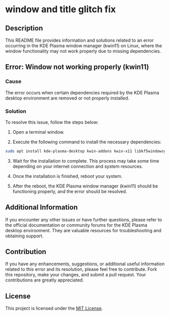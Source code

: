 # window and title glitch fix

## Description
This README file provides information and solutions related to an error occurring in the KDE Plasma window manager (kwin11) on Linux, where the window functionality may not work properly due to missing dependencies.

## Error: Window not working properly (kwin11)

### Cause
The error occurs when certain dependencies required by the KDE Plasma desktop environment are removed or not properly installed.

### Solution
To resolve this issue, follow the steps below:

1. Open a terminal window.

2. Execute the following command to install the necessary dependencies:

```bash
sudo apt install kde-plasma-desktop kwin-addons kwin-x11 libkf5windowsystem5
```

3. Wait for the installation to complete. This process may take some time depending on your internet connection and system resources.

4. Once the installation is finished, reboot your system.

5. After the reboot, the KDE Plasma window manager (kwin11) should be functioning properly, and the error should be resolved.

## Additional Information
If you encounter any other issues or have further questions, please refer to the official documentation or community forums for the KDE Plasma desktop environment. They are valuable resources for troubleshooting and obtaining support.

## Contribution
If you have any enhancements, suggestions, or additional useful information related to this error and its resolution, please feel free to contribute. Fork this repository, make your changes, and submit a pull request. Your contributions are greatly appreciated.

## License
This project is licensed under the [MIT License](LICENSE).
